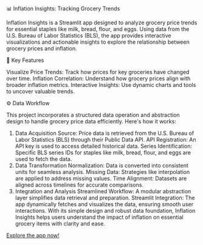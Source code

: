 📊 Inflation Insights: Tracking Grocery Trends

Inflation Insights is a Streamlit app designed to analyze grocery price trends for essential staples like milk, bread, flour, and eggs. Using data from the U.S. Bureau of Labor Statistics (BLS), the app provides interactive visualizations and actionable insights to explore the relationship between grocery prices and inflation.


🌟 Key Features

Visualize Price Trends: Track how prices for key groceries have changed over time.
Inflation Correlation: Understand how grocery prices align with broader inflation metrics.
Interactive Insights: Use dynamic charts and tools to uncover valuable trends.

⚙️ Data Workflow

This project incorporates a structured data operation and abstraction design to handle grocery price data efficiently. Here's how it works:

1. Data Acquisition
Source: Price data is retrieved from the U.S. Bureau of Labor Statistics (BLS) through their Public Data API.
API Registration: An API key is used to access detailed historical data.
Series Identification: Specific BLS series IDs for staples like milk, bread, flour, and eggs are used to fetch the data.
2. Data Transformation
Normalization: Data is converted into consistent units for seamless analysis.
Missing Data: Strategies like interpolation are applied to address missing values.
Time Alignment: Datasets are aligned across timelines for accurate comparisons.
3. Integration and Analysis
Streamlined Workflow: A modular abstraction layer simplifies data retrieval and preparation.
Streamlit Integration: The app dynamically fetches and visualizes the data, ensuring smooth user interactions.
With its simple design and robust data foundation, Inflation Insights helps users understand the impact of inflation on essential grocery items with clarity and ease.

[Explore the app now!](https://inflation-insights-tracking-grocery-trends-ts6nartdbxbstgl24g7.streamlit.app/)
